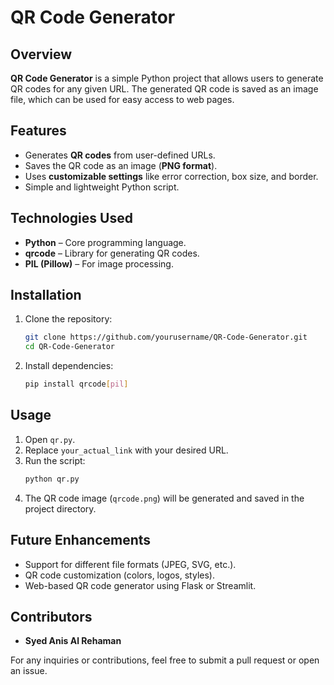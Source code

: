 # QR Code Generator

## Overview
**QR Code Generator** is a simple Python project that allows users to generate QR codes for any given URL. The generated QR code is saved as an image file, which can be used for easy access to web pages.

## Features
- Generates **QR codes** from user-defined URLs.
- Saves the QR code as an image (**PNG format**).
- Uses **customizable settings** like error correction, box size, and border.
- Simple and lightweight Python script.

## Technologies Used
- **Python** – Core programming language.
- **qrcode** – Library for generating QR codes.
- **PIL (Pillow)** – For image processing.

## Installation
1. Clone the repository:
   ```sh
   git clone https://github.com/yourusername/QR-Code-Generator.git
   cd QR-Code-Generator
   ```
2. Install dependencies:
   ```sh
   pip install qrcode[pil]
   ```

## Usage
1. Open `qr.py`.
2. Replace `your_actual_link` with your desired URL.
3. Run the script:
   ```sh
   python qr.py
   ```
4. The QR code image (`qrcode.png`) will be generated and saved in the project directory.

## Future Enhancements
- Support for different file formats (JPEG, SVG, etc.).
- QR code customization (colors, logos, styles).
- Web-based QR code generator using Flask or Streamlit.

## Contributors
- **Syed Anis Al Rehaman**

For any inquiries or contributions, feel free to submit a pull request or open an issue.

